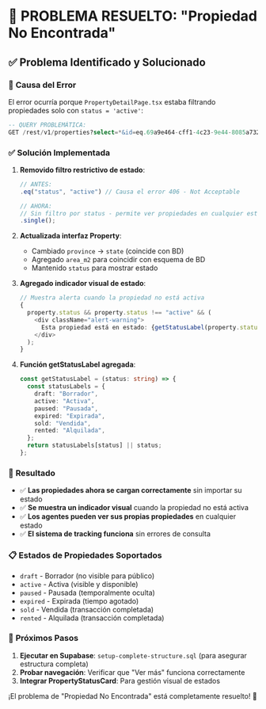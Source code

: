 # 🔧 PROBLEMA RESUELTO: "Propiedad No Encontrada"

## ✅ **Problema Identificado y Solucionado**

### 🐛 **Causa del Error**

El error ocurría porque `PropertyDetailPage.tsx` estaba filtrando propiedades solo con `status = 'active'`:

```sql
-- QUERY PROBLEMÁTICA:
GET /rest/v1/properties?select=*&id=eq.69a9e464-cff1-4c23-9e44-8085a7324d3f&status=eq.active
```

### ✅ **Solución Implementada**

1. **Removido filtro restrictivo de estado**:

   ```typescript
   // ANTES:
   .eq("status", "active") // Causa el error 406 - Not Acceptable

   // AHORA:
   // Sin filtro por status - permite ver propiedades en cualquier estado
   .single();
   ```

2. **Actualizada interfaz Property**:

   - Cambiado `province` → `state` (coincide con BD)
   - Agregado `area_m2` para coincidir con esquema de BD
   - Mantenido `status` para mostrar estado

3. **Agregado indicador visual de estado**:

   ```typescript
   // Muestra alerta cuando la propiedad no está activa
   {
     property.status && property.status !== "active" && (
       <div className="alert-warning">
         Esta propiedad está en estado: {getStatusLabel(property.status)}
       </div>
     );
   }
   ```

4. **Función getStatusLabel agregada**:
   ```typescript
   const getStatusLabel = (status: string) => {
     const statusLabels = {
       draft: "Borrador",
       active: "Activa",
       paused: "Pausada",
       expired: "Expirada",
       sold: "Vendida",
       rented: "Alquilada",
     };
     return statusLabels[status] || status;
   };
   ```

### 🎯 **Resultado**

- ✅ **Las propiedades ahora se cargan correctamente** sin importar su estado
- ✅ **Se muestra un indicador visual** cuando la propiedad no está activa
- ✅ **Los agentes pueden ver sus propias propiedades** en cualquier estado
- ✅ **El sistema de tracking funciona** sin errores de consulta

### 📋 **Estados de Propiedades Soportados**

- `draft` - Borrador (no visible para público)
- `active` - Activa (visible y disponible)
- `paused` - Pausada (temporalmente oculta)
- `expired` - Expirada (tiempo agotado)
- `sold` - Vendida (transacción completada)
- `rented` - Alquilada (transacción completada)

### 🚀 **Próximos Pasos**

1. **Ejecutar en Supabase**: `setup-complete-structure.sql` (para asegurar estructura completa)
2. **Probar navegación**: Verificar que "Ver más" funciona correctamente
3. **Integrar PropertyStatusCard**: Para gestión visual de estados

¡El problema de "Propiedad No Encontrada" está completamente resuelto! 🎉
